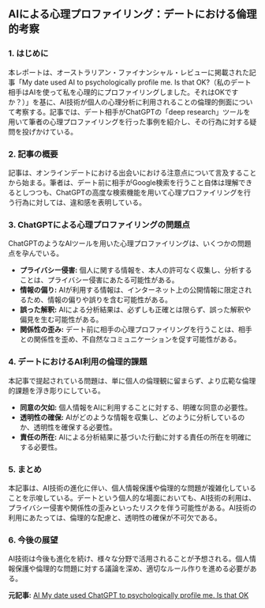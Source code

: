 ## AIによる心理プロファイリング：デートにおける倫理的考察

### 1. はじめに

本レポートは、オーストラリアン・ファイナンシャル・レビューに掲載された記事「My date used AI to psychologically profile me. Is that OK?（私のデート相手はAIを使って私を心理的にプロファイリングしました。それはOKですか？）」を基に、AI技術が個人の心理分析に利用されることの倫理的側面について考察する。記事では、デート相手がChatGPTの「deep research」ツールを用いて筆者の心理プロファイリングを行った事例を紹介し、その行為に対する疑問を投げかけている。

### 2. 記事の概要

記事は、オンラインデートにおける出会いにおける注意点について言及することから始まる。筆者は、デート前に相手がGoogle検索を行うこと自体は理解できるとしつつも、ChatGPTの高度な検索機能を用いて心理プロファイリングを行う行為に対しては、違和感を表明している。

### 3. ChatGPTによる心理プロファイリングの問題点

ChatGPTのようなAIツールを用いた心理プロファイリングは、いくつかの問題点を孕んでいる。

* **プライバシー侵害:** 個人に関する情報を、本人の許可なく収集し、分析することは、プライバシー侵害にあたる可能性がある。
* **情報の偏り:** AIが利用する情報は、インターネット上の公開情報に限定されるため、情報の偏りや誤りを含む可能性がある。
* **誤った解釈:** AIによる分析結果は、必ずしも正確とは限らず、誤った解釈や偏見を生む可能性がある。
* **関係性の歪み:** デート前に相手の心理プロファイリングを行うことは、相手との関係性を歪め、不自然なコミュニケーションを促す可能性がある。

### 4. デートにおけるAI利用の倫理的課題

本記事で提起されている問題は、単に個人の倫理観に留まらず、より広範な倫理的課題を浮き彫りにしている。

* **同意の欠如:** 個人情報をAIに利用することに対する、明確な同意の必要性。
* **透明性の確保:** AIがどのような情報を収集し、どのように分析しているのか、透明性を確保する必要性。
* **責任の所在:** AIによる分析結果に基づいた行動に対する責任の所在を明確にする必要性。

### 5. まとめ

本記事は、AI技術の進化に伴い、個人情報保護や倫理的な問題が複雑化していることを示唆している。デートという個人的な場面においても、AI技術の利用は、プライバシー侵害や関係性の歪みといったリスクを伴う可能性がある。AI技術の利用にあたっては、倫理的な配慮と、透明性の確保が不可欠である。

### 6. 今後の展望

AI技術は今後も進化を続け、様々な分野で活用されることが予想される。個人情報保護や倫理的な問題に対する議論を深め、適切なルール作りを進める必要がある。



**元記事:** [AI My date used ChatGPT to psychologically profile me. Is that OK](https://www.afr.com/technology/my-date-used-ai-to-psychologically-profile-me-is-that-ok-20250324-p5lm1v)